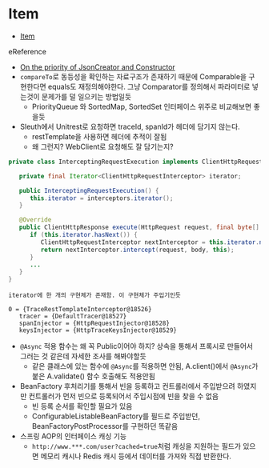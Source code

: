 # Item
<!-- TOC -->

- [Item](#item)

<!-- /TOC -->eReference
- [On the priority of JsonCreator and Constructor](https://github.com/FasterXML/jackson-module-kotlin/issues/514)
- `compareTo`로 동등성을 확인하는 자료구조가 존재하기 때문에 Comparable을 구현한다면 equals도 재정의해야한다. 그냥 Comparator를 정의해서 파라미터로 넣는것이 문제가를 덜 일으키는 방법일듯
   - PriorityQueue 와 SortedMap, SortedSet 인터페이스 위주로 비교해보면 좋을듯
- Sleuth에서 Unitrest로 요청하면 traceId, spanId가 헤더에 담기지 않는다.
   - restTemplate을 사용하면 헤더에 추적이 잘됨
   - 왜 그런지? WebClient로 요청해도 잘 담기는지?

```java
private class InterceptingRequestExecution implements ClientHttpRequestExecution {

   private final Iterator<ClientHttpRequestInterceptor> iterator;

   public InterceptingRequestExecution() {
      this.iterator = interceptors.iterator();
   }

   @Override
   public ClientHttpResponse execute(HttpRequest request, final byte[] body) throws IOException {
      if (this.iterator.hasNext()) {
         ClientHttpRequestInterceptor nextInterceptor = this.iterator.next();
         return nextInterceptor.intercept(request, body, this);
      }
      ...
   }
}
```

```
iterator에 한 개의 구현체가 존재함. 이 구현체가 주입기인듯

0 = {TraceRestTemplateInterceptor@18526} 
   tracer = {DefaultTracer@18527} 
   spanInjector = {HttpRequestInjector@18528} 
   keysInjector = {HttpTraceKeysInjector@18529} 
```

- `@Async` 적용 함수는 왜 꼭 Public이어야 하지? 상속을 통해서 프록시로 만들어서 그러는 것 같은데 자세한 조사를 해봐야할듯
  - 같은 클래스에 있는 함수에 `@Async`를 적용하면 안됨, A.client()에서 `@Async`가 붙은 A.validate() 함수 호출해도 적용안됨
- BeanFactory 후처리기를 통해서 빈을 등록하고 컨트롤러에서 주입받으려 하였지만 컨트롤러가 먼저 빈으로 등록되어서 주입시점에 빈을 찾을 수 없음
  - 빈 등록 순서를 확인할 필요가 있음
  - ConfigurableListableBeanFactory를 필드로 주입받던, BeanFactoryPostProcessor를 구현하던 똑같음
- 스프링 AOP의 인터페이스 캐싱 기능
  - `http://www.***.com/user?cached=true`처럼 캐싱을 지원하는 필드가 있으면 메모리 캐시나 Redis 캐시 등에서 데이터를 가져와 직접 반환한다.